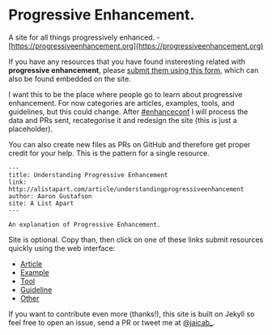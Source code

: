 # Progressive Enhancement.
A site for all things progressively enhanced. - [https://progressiveenhancement.org](https://progressiveenhancement.org)

If you have any resources that you have found insteresting related with **progressive enhancement**, please [submit them using this form](http://goo.gl/forms/X5fy7xpA0a), which can also be found embedded on the site.

I want this to be the place where people go to learn about progressive enhancement. For now categories are articles, examples, tools, and guidelines, but this could change. After [#enhanceconf](https://twitter.com/hashtag/EnhanceConf?src=hash&lang=es) I will process the data and PRs sent, recategorise it and redesign the site (this is just a placeholder).

You can also create new files as PRs on GitHub and therefore get proper credit for your help. This is the pattern for a single resource.

```
---
title: Understanding Progressive Enhancement
link: http://alistapart.com/article/understandingprogressiveenhancement
author: Aaron Gustafson
site: A List Apart
---

An explanation of Progressive Enhancement.
```

Site is optional. Copy than, then click on one of these links submit resources quickly using the web interface:

- [Article](https://github.com/jaicab/progressiveenhancement/new/gh-pages/_resourcearticle)
- [Example](https://github.com/jaicab/progressiveenhancement/new/gh-pages/_resourceexample)
- [Tool](https://github.com/jaicab/progressiveenhancement/new/gh-pages/_resourcetool)
- [Guideline](https://github.com/jaicab/progressiveenhancement/new/gh-pages/_resourceguideline)
- [Other](https://github.com/jaicab/progressiveenhancement/new/gh-pages/_resourceother)

If you want to contribute even more (thanks!), this site is built on Jekyll so feel free to open an issue, send a PR or tweet me at [@jaicab_](https://twitter.com/jaicab_).